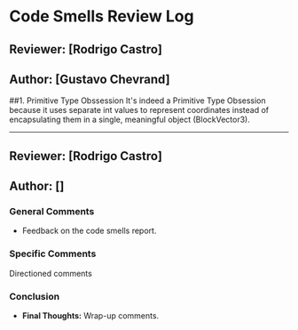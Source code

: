 # Code Smells Review Log

## Reviewer: [Rodrigo Castro]
## Author: [Gustavo Chevrand]

##1. Primitive Type Obssession
It's indeed a Primitive Type Obsession because it uses separate int values to represent coordinates instead of encapsulating them in a single, meaningful object (BlockVector3).

---

## Reviewer: [Rodrigo Castro]
## Author: []


### General Comments
- Feedback on the code smells report.

### Specific Comments
Directioned comments

### Conclusion
- **Final Thoughts:** Wrap-up comments.
